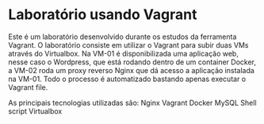 # Laboratório usando Vagrant

Este é um laboratório desenvolvido durante os estudos da ferramenta Vagrant.
O laboratório consiste em utilizar o Vagrant para subir duas VMs através do Virtualbox. Na VM-01 é disponibilizada uma aplicação web, nesse caso o Wordpress, que está rodando dentro de um container Docker, a VM-02 roda um proxy reverso Nginx que dá acesso a aplicação instalada na VM-01.
Todo o processo é automatizado bastando apenas executar o Vagrant file. 

As principais tecnologias utilizadas são:
Nginx
Vagrant
Docker
MySQL
Shell script
Virtualbox

